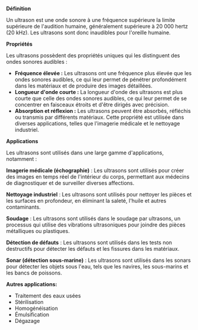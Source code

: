 **Définition**

Un ultrason est une onde sonore à une fréquence supérieure  la limite supérieure de l'audition humaine, généralement supérieure à 20 000 hertz (20 kHz). Les ultrasons sont donc inaudibles pour l'oreille humaine.

**Propriétés**

Les ultrasons possèdent des propriétés uniques qui les distinguent des ondes sonores audibles :

* **Fréquence élevée :** Les ultrasons ont une fréquence plus élevée que les ondes sonores audibles, ce qui leur permet de pénétrer profondément dans les matériaux et de produire des images détaillées.
* **Longueur d'onde courte :** La longueur d'onde des ultrasons est plus courte que celle des ondes sonores audibles, ce qui leur permet de se concentrer en faisceaux étroits et d'être dirigés avec précision.
* **Absorption et réflexion :** Les ultrasons peuvent être absorbés, réfléchis ou transmis par différents matériaux. Cette propriété est utilisée dans diverses applications, telles que l'imagerie médicale et le nettoyage industriel.

**Applications**

Les ultrasons sont utilisés dans une large gamme d'applications, notamment :

**Imagerie médicale (échographie)** : Les ultrasons sont utilisés pour créer des images en temps réel de l'intérieur du corps, permettant aux médecins de diagnostiquer et de surveiller diverses affections.

**Nettoyage industriel** : Les ultrasons sont utilisés pour nettoyer les pièces et les surfaces en profondeur, en éliminant la saleté, l'huile et autres contaminants.

**Soudage** : Les ultrasons sont utilisés dans le soudage par ultrasons, un processus qui utilise des vibrations ultrasoniques pour joindre des pièces métalliques ou plastiques.

**Détection de défauts** : Les ultrasons sont utilisés dans les tests non destructifs pour détecter les défauts et les fissures dans les matériaux.

**Sonar (détection sous-marine)** : Les ultrasons sont utilisés dans les sonars pour détecter les objets sous l'eau, tels que les navires, les sous-marins et les bancs de poissons.

**Autres applications:**

* Traitement des eaux usées
* Stérilisation
* Homogénéisation
* Émulsification
* Dégazage